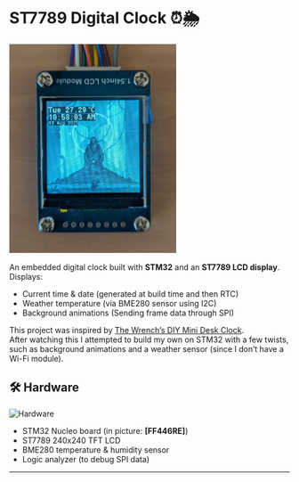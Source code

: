 # ST7789 Digital Clock ⏰🌦


<img src="docs/lcd.jpg" alt="Preview" width="300"/>


An embedded digital clock built with **STM32** and an **ST7789 LCD display**.  
Displays:
- Current time & date (generated at build time and then RTC)
- Weather temperature (via BME280 sensor using I2C)
- Background animations (Sending frame data through SPI)

This project was inspired by [The Wrench’s DIY Mini Desk Clock](https://www.youtube.com/watch?v=35zs2J3Prxo).  
After watching this I attempted to build my own on STM32 with a few twists, such as background animations and a weather sensor (since I don’t have a Wi-Fi module).

## 🛠 Hardware
![Hardware](docs/breadboard.jpg)

- STM32 Nucleo board (in picture: **[FF446RE]**)
- ST7789 240x240 TFT LCD
- BME280 temperature & humidity sensor
- Logic analyzer (to debug SPI data)

---